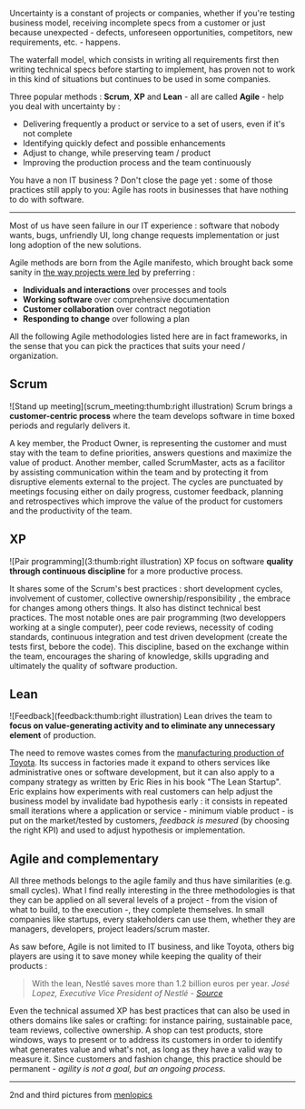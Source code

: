 Uncertainty is a constant of projects or companies, whether if you're
testing business model, receiving incomplete specs from a customer or
just because unexpected - defects, unforeseen opportunities,
competitors, new requirements, etc. - happens. 

The waterfall model, which consists in writing all requirements
first then writing technical specs before starting to implement, has
proven not to work in this kind of situations but continues to be used
in some companies.

Three popular methods : **Scrum**,  **XP** and **Lean** - all are
called **Agile** - help you deal with uncertainty by :

* Delivering frequently a product or service to a set of users, even if it's not complete
* Identifying quickly defect and possible enhancements
* Adjust to change, while preserving team / product
* Improving the production process and the team continuously

You have a non IT business ? Don't close the page yet : some of those
practices still apply to you: Agile has roots in businesses that
have nothing to do with software.

----

Most of us have seen failure in our IT experience : software that
nobody wants, bugs, unfriendly UI, long change requests implementation
or just long adoption of the new solutions.

Agile methods are born from the Agile manifesto, which brought back
some sanity in [the way projects were led](http://xkcd.com/844/) by
preferring :

* **Individuals and interactions** over processes and tools
* **Working software** over comprehensive documentation
* **Customer collaboration** over contract negotiation
* **Responding to change** over following a plan

All the following Agile methodologies listed here are in fact frameworks, in the
sense that you can pick the practices that suits your need /
organization. 

## Scrum
![Stand up meeting](scrum_meeting:thumb:right illustration)
Scrum brings a **customer-centric process** where the team develops
software in time boxed periods and regularly delivers it.

A key member, the Product Owner, is representing the customer and must
stay with the team to define priorities, answers questions and
maximize the value of product. Another member, called ScrumMaster,
acts as a facilitor by assisting communication within the team and by
protecting it from disruptive elements external to the project.  The
cycles are punctuated by meetings focusing either on daily progress,
customer feedback, planning and retrospectives which improve the value
of the product for customers and the productivity of the team.

## XP 
![Pair programming](3:thumb:right illustration)
XP focus on software **quality through continuous discipline** for a more
productive process. 

It shares some of the Scrum's best practices : short development
cycles, involvement of customer, collective ownership/responsibility ,
the embrace for changes among others things. It also has distinct
technical best practices. The most notable ones are pair programming
(two developpers working at a single computer), peer code reviews,
necessity of coding standards, continuous integration and test driven
development (create the tests first, bebore the code).  This
discipline, based on the exchange within the team, encourages the
sharing of knowledge, skills upgrading and ultimately the quality of
software production.

## Lean
![Feedback](feedback:thumb:right illustration)
Lean drives the team to **focus on value-generating activity and to
eliminate any unnecessary element** of production.  

The need to remove wastes comes from the
[manufacturing production of Toyota](http://en.wikipedia.org/wiki/Lean_manufacturing#Toyota_develops_TPS).
Its success in factories made it expand to others services like
administrative ones or software development, but it can also apply to
a company strategy as written by Eric Ries in his book "The Lean
Startup". Eric explains how experiments with real customers can help
adjust the business model by invalidate bad hypothesis early : it
consists in repeated small iterations where a
application or service - minimum viable product - is put on the
market/tested by customers, *feedback is mesured* (by choosing the right KPI) and used to
adjust hypothesis or implementation.


## Agile and complementary

All three methods belongs to the agile family and thus have
similarities (e.g. small cycles).
What I find really interesting in the three methodologies is that they can be applied
on all several levels of a project - from the vision of what to build, to
the execution -, they complete themselves.
In small companies like startups, every stakeholders can use them,
whether they are managers, developers, project leaders/scrum master.

As saw before, Agile is not limited to IT business, and like Toyota, others big players are using it to save money while
keeping the quality of their products :

> With the lean, Nestlé saves more than 1.2 billion euros per year.
*José Lopez, Executive Vice President of Nestlé - [Source](http://www.usinenouvelle.com/article/avec-le-lean-nestle-economise-plus-de-1-2-milliard-d-euros-par-an.N166513)*

Even the technical assumed XP has best practices that can also be used in others domains
like sales or crafting: for instance pairing, sustainable pace, team
reviews, collective ownership. 
A shop can test products, store windows, ways to present or to
address its customers in order to identify what generates
value and what's not, as long as they have a valid way to measure it.
Since customers and fashion change, this practice should be
permanent - *agility is not a goal, but an ongoing process*.

------

2nd and third pictures from 
[menlopics](http://www.flickr.com/photos/menlopics)
